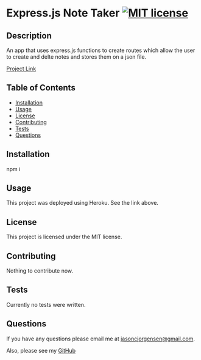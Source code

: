 
  # Express.js Note Taker [![MIT license](https://img.shields.io/badge/License-MIT-blue.svg)](https://lbesson.mit-license.org/)

  
  ## Description
  An app that uses express.js functions to create routes which allow the user to create and delte notes and stores them on a json file.  

  [Project Link]()

  ## Table of Contents

  * [Installation](#installation)
  * [Usage](#usage)
  * [License](#license)
  * [Contributing](#contributing)
  * [Tests](#tests)
  * [Questions](#questions)

  ## Installation

  npm i

  ## Usage

  This project was deployed using Heroku. See the link above.

  ## License

  This project is licensed under the MIT license.

  ## Contributing
  Nothing to contribute now.

  ## Tests

  Currently no tests were written.

  ## Questions
  If you have any questions please email me at jasoncjorgensen@gmail.com.

  Also, please see my [GitHub](https://github.com/Jason-Jorgensen)

